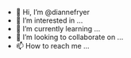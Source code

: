 - 👋 Hi, I’m @diannefryer
- 👀 I’m interested in ...
- 🌱 I’m currently learning ...
- 💞️ I’m looking to collaborate on ...
- 📫 How to reach me ...

<!---
diannefryer/diannefryer is a ✨ special ✨ repository because its `README.md` (this file) appears on your GitHub profile.
You can click the Preview link to take a look at your changes.
--->
